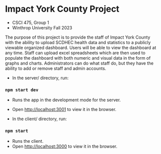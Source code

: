 # Impact York County Project
- CSCI 475, Group 1
- Winthrop University Fall 2023

The purpose of this project is to provide the staff of Impact York County with the ability to upload  SCDHEC health data and statistics to a publicly viewable organized dashboard. Users will be able to view the dashboard at any time. Staff can upload excel spreadsheets which are then used to populate the dashboard with both numeric and visual data in the form of graphs and charts. Administrators can do what staff do, but they have the ability to add or remove staff and admin accounts.

- In the server/ directory, run:

### `npm start dev`

- Runs the app in the development mode for the server.<br>
- Open [http://localhost:3001](http://localhost:3001) to view it in the browser.

- In the client/ directory, run:

### `npm start`

- Runs the client.<br>
- Open [http://localhost:3000](http://localhost:3000) to view it in the browser.
